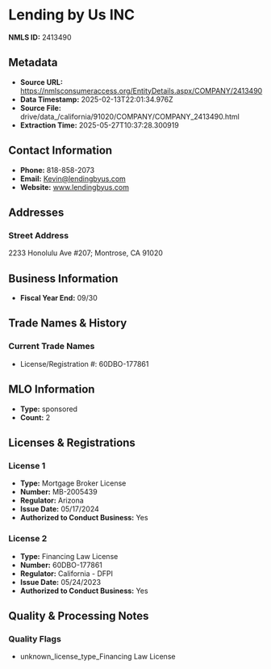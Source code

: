 # Lending by Us INC

**NMLS ID:** 2413490

## Metadata
- **Source URL:** https://nmlsconsumeraccess.org/EntityDetails.aspx/COMPANY/2413490
- **Data Timestamp:** 2025-02-13T22:01:34.976Z
- **Source File:** drive/data_/california/91020/COMPANY/COMPANY_2413490.html
- **Extraction Time:** 2025-05-27T10:37:28.300919

## Contact Information
- **Phone:** 818-858-2073
- **Email:** Kevin@lendingbyus.com
- **Website:** www.lendingbyus.com

## Addresses
### Street Address
2233 Honolulu Ave #207; Montrose, CA 91020

## Business Information
- **Fiscal Year End:** 09/30

## Trade Names & History
### Current Trade Names
- License/Registration #: 60DBO-177861

## MLO Information
- **Type:** sponsored
- **Count:** 2

## Licenses & Registrations

### License 1
- **Type:** Mortgage Broker License
- **Number:** MB-2005439
- **Regulator:** Arizona
- **Issue Date:** 05/17/2024
- **Authorized to Conduct Business:** Yes

### License 2
- **Type:** Financing Law License
- **Number:** 60DBO-177861
- **Regulator:** California - DFPI
- **Issue Date:** 05/24/2023
- **Authorized to Conduct Business:** Yes

## Quality & Processing Notes
### Quality Flags
- unknown_license_type_Financing Law License
